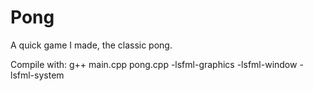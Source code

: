 # Pong
A quick game I made, the classic pong.

Compile with:
g++ main.cpp pong.cpp -lsfml-graphics -lsfml-window -lsfml-system
